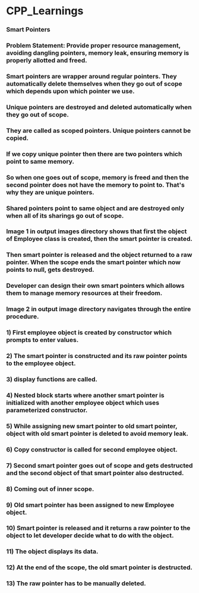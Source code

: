 # CPP_Learnings

### Smart Pointers

### Problem Statement: Provide proper resource management, avoiding dangling pointers, memory leak, ensuring memory is properly allotted and freed.

### Smart pointers are wrapper around regular pointers. They automatically delete themselves when they go out of scope which depends upon which pointer we use.
### Unique pointers are destroyed and deleted automatically when they go out of scope.
### They are called as scoped pointers. Unique pointers cannot be copied.
### If we copy unique pointer then there are two pointers which point to same memory.
### So when one goes out of scope, memory is freed and then the second pointer 	does not have the memory to point to. That's why they are unique pointers.
### Shared pointers point to same object and are destroyed only when all of its sharings go out of scope.
### Image 1 in output images directory shows that first the object of Employee class is created, then the smart pointer is created.
### Then smart pointer is released and the object returned to a raw pointer. When the scope ends the smart pointer which now points to null, gets destroyed.
### Developer can design their own smart pointers which allows them to manage memory resources at their freedom.

### Image 2 in output image directory navigates through the entire procedure.
### 1) First employee object is created by constructor which prompts to enter values.
### 2) The smart pointer is constructed and its raw pointer points to the employee object.
### 3) display functions are called.
### 4) Nested block starts where another smart pointer is initialized with another employee object which uses parameterized constructor.
### 5) While assigning new smart pointer to old smart pointer, object with old smart pointer is deleted to avoid memory leak.
### 6) Copy constructor is called for second employee object.
### 7) Second smart pointer goes out of scope and gets destructed and the second object of that smart pointer also destructed.
### 8) Coming out of inner scope.
### 9) Old smart pointer has been assigned to new Employee object.
### 10) Smart pointer is released and it returns a raw pointer to the object to let developer decide what to do with the object.
### 11) The object displays its data.
### 12) At the end of the scope, the old smart pointer is destructed.
### 13) The raw pointer has to be manually deleted.